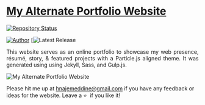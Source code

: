 # <a href="https://people.umass.edu/avsingh" target="_blank">My Alternate Portfolio Website</a>

[![Repository Status](https://img.shields.io/badge/Repository%20Status-Maintained-dark%20green.svg)](https://github.com/najemeddinehamdi/Portfolio.git)
<!-- [![Website Status](https://img.shields.io/badge/Website%20Status-Online-green)](https://people.umass.edu/avsingh) -->
[![Author](https://img.shields.io/badge/Author-Aditya%20Vikram%20Singh-blue.svg)](https://www.linkedin.com/in/najem-eddine-hamdi/)
[![Latest Release](/My-Alternate-Portfolio-Website-master/assets/najem.png)

 <p align="justify">This website serves as an online portfolio to showcase my web presence, résumé, story, & featured projects with a Particle.js aligned theme. It was generated using using Jekyll, Sass, and Gulp.js.</p>

![My Alternate Portfolio Website]()

Please hit me up at hnajemeddine@gmail.com if you have any feedback or ideas for the website. Leave a :star: &nbsp;if you like it!
